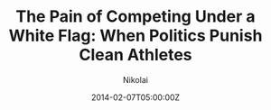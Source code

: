 ---
title: "The Pain of Competing Under a White Flag: When Politics Punish Clean Athletes"
meta_title: "Belgian One Day Classics: Le Samyn"
description: "Le Samyn might not be the most famous race, but it’s packed with tough climbs, unpredictable moments, and a history of surprising winners. From cobbled sections to fast sprints, this Wallonie classic offers plenty of drama for those in the know."
date: 2014-02-07T05:00:00Z
categories: ["Opinion"]
author: "Nikolai"
tags: ["Doping"]
url: "blog/wada-bans-russia/"
draft: false
---